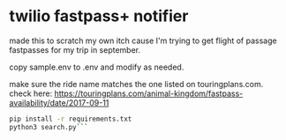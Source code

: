 # twilio fastpass+ notifier

made this to scratch my own itch cause I'm trying to get flight of passage fastpasses for my trip in september.

copy sample.env to .env and modify as needed.

make sure the ride name matches the one listed on touringplans.com. check here: https://touringplans.com/animal-kingdom/fastpass-availability/date/2017-09-11

```bash
pip install -r requirements.txt
python3 search.py```

